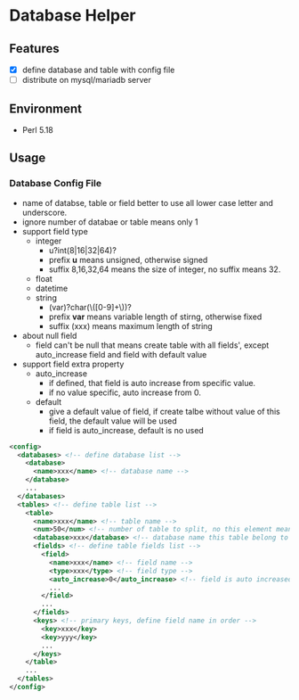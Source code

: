 # Database Helper
## Features
- [x] define database and table with config file
- [ ] distribute on mysql/mariadb server
## Environment
- Perl 5.18
## Usage
### Database Config File
- name of databse, table or field better to use all lower case letter and underscore.
- ignore number of databae or table means only 1
- support field type
  * integer
    * u?int(8|16|32|64)?
    * prefix **u** means unsigned, otherwise signed
    * suffix 8,16,32,64 means the size of integer, no suffix means 32.
  * float
  * datetime
  * string
    * (var)?char(\\([0-9]+\\))?
    * prefix **var** means variable length of stirng, otherwise fixed
    * suffix (xxx) means maximum length of string
- about null field
  * field can't be null that means create table with all fields', except auto_increase field and field with default value
- support field extra property
  * auto_increase
    * if defined, that field is auto increase from specific value.
    * if no value specific, auto increase from 0.
  * default
    * give a default value of field, if create talbe without value of this field, the default value will be used
    * if field is auto_increase, default is no used
```xml
<config>
  <databases> <!-- define database list -->
    <database>
      <name>xxx</name> <!-- database name -->
    </database>
    ...
  </databases>
  <tables> <!-- define table list -->
    <table>
      <name>xxx</name> <!-- table name -->
      <num>50</num> <!-- number of table to split, no this element means 1 -->
      <database>xxx</database> <!-- database name this table belong to -->
      <fields> <!-- define table fields list -->
        <field>
          <name>xxx</name> <!-- field name -->
          <type>xxx</type> <!-- field type -->
          <auto_increase>0</auto_increase> <!-- field is auto increased -->
          ...
        </field>
        ...
      </fields>
      <keys> <!-- primary keys, define field name in order -->
        <key>xxx</key>
        <key>yyy</key>
        ...
      </keys>
    </table>
    ...
  </tables>
</config>
```
